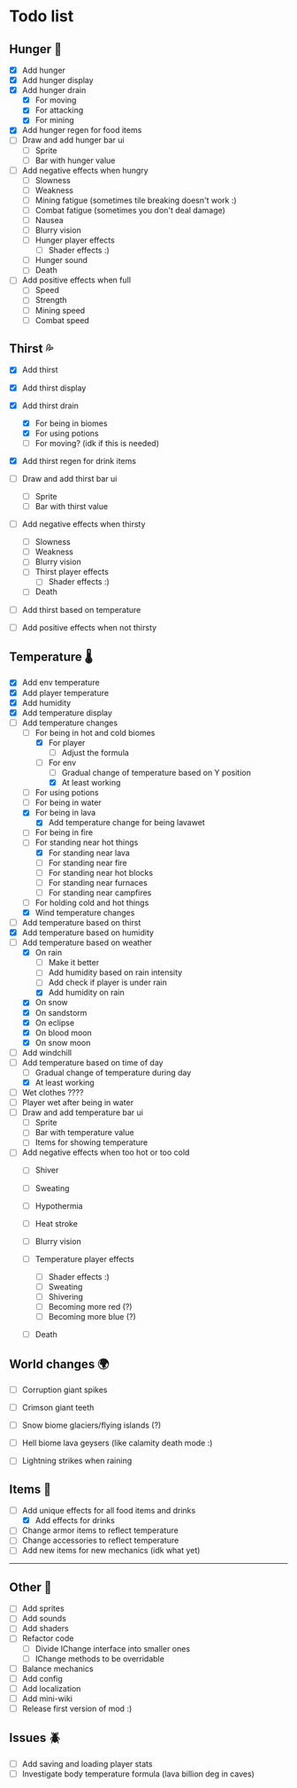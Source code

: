 # Todo list 

## Hunger 🍖

- [x] Add hunger
- [x] Add hunger display
- [x] Add hunger drain
    - [x] For moving
    - [x] For attacking
    - [x] For mining
- [x] Add hunger regen for food items
- [ ] Draw and add hunger bar ui
    - [ ] Sprite
    - [ ] Bar with hunger value
- [ ] Add negative effects when hungry
    - [ ] Slowness
    - [ ] Weakness
    - [ ] Mining fatigue (sometimes tile breaking doesn't work :)
    - [ ] Combat fatigue (sometimes you don't deal damage)
    - [ ] Nausea 
    - [ ] Blurry vision  
    - [ ] Hunger player effects
      - [ ] Shader effects :) 
    - [ ] Hunger sound
    - [ ] Death
- [ ] Add positive effects when full
    - [ ] Speed
    - [ ] Strength
    - [ ] Mining speed
    - [ ] Combat speed

## Thirst 💦

- [x] Add thirst
- [x] Add thirst display
- [x] Add thirst drain
    - [x] For being in biomes
    - [x] For using potions
    - [ ] For moving? (idk if this is needed)
- [x] Add thirst regen for drink items
- [ ] Draw and add thirst bar ui
    - [ ] Sprite
    - [ ] Bar with thirst value
- [ ] Add negative effects when thirsty
    - [ ] Slowness
    - [ ] Weakness
    - [ ] Blurry vision
    - [ ] Thirst player effects
      - [ ] Shader effects :) 
    - [ ] Death
- [ ] Add thirst based on temperature
- [ ] Add positive effects when not thirsty 


## Temperature 🌡️

- [x] Add env temperature
- [x] Add player temperature
- [x] Add humidity
- [x] Add temperature display
- [ ] Add temperature changes
    - [ ] For being in hot and cold biomes
      - [x] For player
        - [ ] Adjust the formula
      - [ ] For env
        - [ ] Gradual change of temperature based on Y position
        - [x] At least working
    - [ ] For using potions
    - [ ] For being in water
    - [x] For being in lava
      - [x] Add temperature change for being lavawet
    - [ ] For being in fire
    - [ ] For standing near hot things
      - [x] For standing near lava
      - [ ] For standing near fire
      - [ ] For standing near hot blocks
      - [ ] For standing near furnaces
      - [ ] For standing near campfires
    - [ ] For holding cold and hot things
    - [x] Wind temperature changes
- [ ] Add temperature based on thirst
- [x] Add temperature based on humidity
- [ ] Add temperature based on weather
  - [x] On rain
    - [ ] Make it better
    - [ ] Add humidity based on rain intensity
    - [ ] Add check if player is under rain
    - [x] Add humidity on rain
  - [x] On snow
  - [x] On sandstorm
  - [x] On eclipse
  - [x] On blood moon
  - [x] On snow moon
- [ ] Add windchill
- [ ] Add temperature based on time of day
  - [ ] Gradual change of temperature during day
  - [x] At least working
- [ ] Wet clothes ????
- [ ] Player wet after being in water
- [ ] Draw and add temperature bar ui
     - [ ] Sprite
     - [ ] Bar with temperature value
     - [ ] Items for showing temperature
- [ ] Add negative effects when too hot or too cold
    - [ ] Shiver
    - [ ] Sweating
    - [ ] Hypothermia
    - [ ] Heat stroke
    - [ ] Blurry vision
    - [ ] Temperature player effects
      - [ ] Shader effects :)
      - [ ] Sweating 
      - [ ] Shivering
      - [ ] Becoming more red (?)
      - [ ] Becoming more blue (?)
    - [ ] Death


## World changes 🌍
- [ ] Corruption giant spikes
- [ ] Crimson giant teeth
- [ ] Snow biome glaciers/flying islands (?)
- [ ] Hell biome lava geysers (like calamity death mode :)
- [ ] Lightning strikes when raining


## Items 🧸
- [ ] Add unique effects for all food items and drinks
  - [x] Add effects for drinks
- [ ] Change armor items to reflect temperature
- [ ] Change accessories to reflect temperature
- [ ] Add new items for new mechanics (idk what yet)

--- 

## Other 📝
- [ ] Add sprites 
- [ ] Add sounds
- [ ] Add shaders
- [ ] Refactor code
  - [ ] Divide IChange interface into smaller ones
  - [ ] IChange methods to be overridable
- [ ] Balance mechanics
- [ ] Add config
- [ ] Add localization
- [ ] Add mini-wiki
- [ ] Release first version of mod :)

## Issues 🪲
- [ ] Add saving and loading player stats
- [ ] Investigate body temperature formula (lava billion deg in caves)